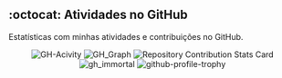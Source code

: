 ## :octocat: Atividades no GitHub
Estatísticas com minhas atividades e contribuições no GitHub.

<div align="center">
<img alt="GH-Acivity" src="https://github-stats-alpha.vercel.app/api?username=mayannaoliveira&cc=22272e&tc=37BCF6&ic=fff&bc=0000"/>
  <img alt="GH_Graph" src="https://github-readme-activity-graph.vercel.app/graph?username=mayannaoliveira&theme=github-compact&hide_border=false"/>
  <img alt=" Repository Contribution Stats Card" src="https://github-contributor-stats.vercel.app/api?username=mayannaoliveira&hide=B&theme=onedark"/>
  <img alt="gh_immortal" src="https://github-immortality.vercel.app/api?username=mayannaoliveira"/>
<img src="https://github-profile-trophy.vercel.app/?username=mayannaoliveira&column=3&margin-w=5&margin-h=5&theme=onedark" alt="github-profile-trophy"/>
  </div>

<!--START_SECTION:activity-->
<!--END_SECTION:activity-->

